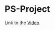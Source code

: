 # PS-Project

Link to the [Video](https://drive.google.com/file/d/1eNRRkdF7ZG_eabx1eTrf5CV5Abbm9kOx/view).

